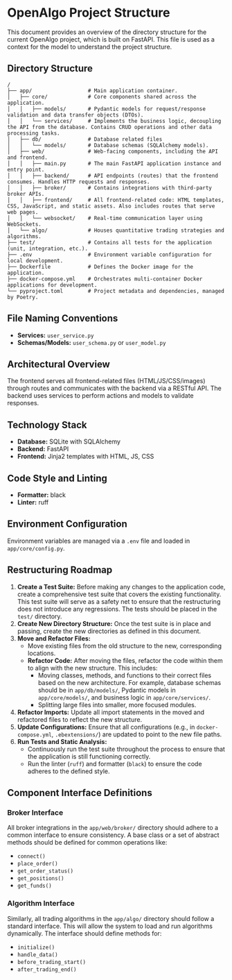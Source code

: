 # OpenAlgo Project Structure

This document provides an overview of the directory structure for the current OpenAlgo project, which is built on FastAPI. This file is used as a context for the model to understand the project structure.

## Directory Structure

```
/
├── app/                  # Main application container.
│   ├── core/             # Core components shared across the application.
│   │   ├── models/       # Pydantic models for request/response validation and data transfer objects (DTOs).
│   │   └── services/     # Implements the business logic, decoupling the API from the database. Contains CRUD operations and other data processing tasks.
│   ├── db/               # Database related files
│   │   └── models/       # Database schemas (SQLAlchemy models).
│   ├── web/              # Web-facing components, including the API and frontend.
│   │   ├── main.py       # The main FastAPI application instance and entry point.
│   │   ├── backend/      # API endpoints (routes) that the frontend consumes. Handles HTTP requests and responses.
│   │   ├── broker/       # Contains integrations with third-party broker APIs.
│   │   ├── frontend/     # All frontend-related code: HTML templates, CSS, JavaScript, and static assets. Also includes routes that serve web pages.
│   │   └── websocket/    # Real-time communication layer using WebSockets.
│   └── algo/             # Houses quantitative trading strategies and algorithms.
├── test/                 # Contains all tests for the application (unit, integration, etc.).
├── .env                  # Environment variable configuration for local development.
├── Dockerfile            # Defines the Docker image for the application.
├── docker-compose.yml    # Orchestrates multi-container Docker applications for development.
└── pyproject.toml        # Project metadata and dependencies, managed by Poetry.
```

## File Naming Conventions

- **Services:** `user_service.py`
- **Schemas/Models:** `user_schema.py` or `user_model.py`

## Architectural Overview

The frontend serves all frontend-related files (HTML/JS/CSS/images) through routes and communicates with the backend via a RESTful API. The backend uses services to perform actions and models to validate responses.

## Technology Stack

- **Database:** SQLite with SQLAlchemy
- **Backend:** FastAPI
- **Frontend:** Jinja2 templates with HTML, JS, CSS

## Code Style and Linting

- **Formatter:** black
- **Linter:** ruff

## Environment Configuration

Environment variables are managed via a `.env` file and loaded in `app/core/config.py`.

## Restructuring Roadmap

1.  **Create a Test Suite:** Before making any changes to the application code, create a comprehensive test suite that covers the existing functionality. This test suite will serve as a safety net to ensure that the restructuring does not introduce any regressions. The tests should be placed in the `test/` directory.
2.  **Create New Directory Structure:** Once the test suite is in place and passing, create the new directories as defined in this document.
3.  **Move and Refactor Files:**
    *   Move existing files from the old structure to the new, corresponding locations.
    *   **Refactor Code:** After moving the files, refactor the code within them to align with the new structure. This includes:
        *   Moving classes, methods, and functions to their correct files based on the new architecture. For example, database schemas should be in `app/db/models/`, Pydantic models in `app/core/models/`, and business logic in `app/core/services/`.
        *   Splitting large files into smaller, more focused modules.
4.  **Refactor Imports:** Update all import statements in the moved and refactored files to reflect the new structure.
5.  **Update Configurations:** Ensure that all configurations (e.g., in `docker-compose.yml`, `.ebextensions/`) are updated to point to the new file paths.
6.  **Run Tests and Static Analysis:**
    *   Continuously run the test suite throughout the process to ensure that the application is still functioning correctly.
    *   Run the linter (`ruff`) and formatter (`black`) to ensure the code adheres to the defined style.

## Component Interface Definitions

### Broker Interface

All broker integrations in the `app/web/broker/` directory should adhere to a common interface to ensure consistency. A base class or a set of abstract methods should be defined for common operations like:

-   `connect()`
-   `place_order()`
-   `get_order_status()`
-   `get_positions()`
-   `get_funds()`

### Algorithm Interface

Similarly, all trading algorithms in the `app/algo/` directory should follow a standard interface. This will allow the system to load and run algorithms dynamically. The interface should define methods for:

-   `initialize()`
-   `handle_data()`
-   `before_trading_start()`
-   `after_trading_end()`
